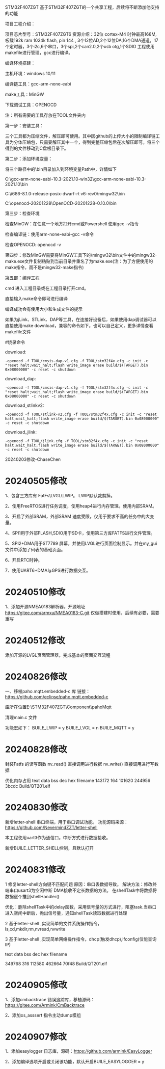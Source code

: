 STM32F407ZGT
基于STM32F407ZGT的一个共享工程，后续将不断添加他支持的功能


项目工程介绍：

项目芯片型号：STM32F407ZGT6
资源介绍：32位 cortex-M4  时钟最高168M, 板载192k ram  1024k flash, pin 144 , 3个12位AD,2个12位DA,16个DMA通道，17个定时器，3个i2c,6个串口，3个spi,2个can2.0,2个usb otg,1个SDIO
工程使用makefile进行管理，gcc进行编译。


编译环境搭建：

主机环境：windows 10/11

编译链工具：gcc-arm-none-eabi

make工具：MinGW

下载调试工具：OPENOCD

注：所有需要的工具存放在TOOL文件夹内

第一步：安装工具：

三个工具都为压缩文件，解压即可使用。其中因github的上传大小的限制编译链工具为分体压缩包，只需要解压其中一个，得到完整压缩包后在次解压即可。将三个得到的文件移动到C盘根目录下。

第二步：添加环境变量：

将三个路径中的\bin目录加入到环境变量Path中，详情如下

C:\gcc-arm-none-eabi-10.3-2021.10-win32\gcc-arm-none-eabi-10.3-2021.10\bin

C:\i686-8.1.0-release-posix-dwarf-rt v6-rev0\mingw32\bin

C:\openocd-20201228\OpenOCD-20201228-0.10.0\bin




第三步：检查环境

检查MinGW：在任意一个地方打开cmd或Powershell 使用gcc -v指令

检查编译链：使用arm-none-eabi-gcc -v命令

检查OPENOCD: openocd -v


第四步：修改MinGW需要将MinGW工具下的\mingw32\bin文件中的mingw32-make.exe文件复制粘贴到当前目录并重名了为make.exe(注：为了方便使用的make指令，而不是mingw32-make指令)


第五部：编译工程

cmd 进入工程目录或在工程目录打开cmd。

直接输入make命令即可进行编译

编译成功会有使用大小和生成文件的提示


如果为jLink、STLink、DAP等工具，在连接好设备后，如果使用dap调试器可以直接使用make download，兼容的命令如下，也可以自己定义，更多详情查看makefile文件

#烧录命令

download:

	-openocd -f TOOL/cmsis-dap-v1.cfg -f TOOL/stm32f4x.cfg -c init -c "reset halt;wait_halt;flash write_image erase build/$(TARGET).bin 0x08000000" -c reset -c shutdown
 
download_dap:

	-openocd -f TOOL/cmsis-dap-v1.cfg -f TOOL/stm32f4x.cfg -c init -c "reset halt;wait_halt;flash write_image erase build/$(TARGET).bin 0x08000000" -c reset -c shutdown
 
download_stlinkv2:

	-openocd -f TOOL/stlink-v2.cfg -f TOOL/stm32f4x.cfg -c init -c "reset halt;wait_halt;flash write_image erase build/$(TARGET).bin 0x08000000" -c reset -c shutdown
 
download_jlink:

	-openocd -f TOOL/jlink.cfg -f TOOL/stm32f4x.cfg -c init -c "reset halt;wait_halt;flash write_image erase build/$(TARGET).bin 0x08000000" -c reset -c shutdown
 

20240203修改-ChaseChen




# 20240505修改

1、包含三方库有 FatFs\LVGL\LWIP。 LWIP默认裁剪掉。

2、使用FreeRTOS进行任务调度，使用heap4进行内存管理。使用内部SRAM。

3、开启了外部SRAM，外部SRAM 速度受限，仅用于要求不高的任务中的大变量。

4、SPI1用于外部FLASH,SDIO用于SD卡，使用第三方库FATFS进行文件管理。

5、SPI2+DMA用于ST7789 屏幕，并使用LVGL进行页面绘制显示。并在my_gui文件中添加了码表的基础页面。

6、开启RTC时钟。

7、使用UART6+DMA与GPS进行数据交互。


# 20240510修改
1、添加开源NMEA0183解析器，开源地址 https://gitee.com/armxu/NMEA0183-C.git  仅做搭建时使用，后续有必要，需要重写

# 20240512修改
添加开源的LVGL页面管理器，完成基本的页面交互流程

# 20240826修改
一、移植paho.mqtt.embedded-c 库
链接：https://github.com/eclipse/paho.mqtt.embedded-c

库所在位置E:\STM32F407ZGT\Component\pahoMqtt

清理main.c 文件

功能宏如下：
BUILE_LWIP = y
BUILE_LVGL = n
BUILE_MQTT = y


# 20240828修改

封装Fatfs 的读写函数
nv_read() 直接调用进行数据
nv_write() 直接调用进行写数据

优化内存占用
   text    data     bss     dec     hex filename
 143172     164  101620  244956   3bcdc Build/QT201.elf


# 20240830修改

新增letter-shell 串口终端，用于串口调试功能。
功能源码来源：https://github.com/NevermindZZT/letter-shell

本工程使用uart3作为通信口，中断方式进行数据接收。

新增BUILE_LETTER_SHELL控制，且默认打开

# 20240831修改

1 修复letter-shell方向键不匹配问题
原因：串口丢数据导致。
解决方法：修改终端串口usart3为空闲中断 DMA接收不定长数据的方法。
在shellTask中将数据将数据逐个推到shellHandler()

优化：删除shellTask中的delay函数，采用信号量的方式进行，阻塞task.当串口进入空闲中断后，抛出信号量，通知shellTask读取数据进行处理


2 基于letter-shell ,实现简单的文件系统操作指令，ls,cd,mkdir,rm,nvread,nvwrite

3 基于letter-shell ,实现简单网络操作指令，dhcp(触发dhcp),ifconfig(仅能查询IP)

   text    data     bss     dec     hex filename

 349768     316  112580  462664   70f48 Build/QT201.elf


 # 20240905修改

 1、添加cmbacktrace 错误追踪库，移植源码：https://gitee.com/Armink/CmBacktrace

 2、添加os_asssert 指令主动dump模组

# 20240907修改

1、添加easylogger 日志库，源码：https://github.com/armink/EasyLogger

2、添加编译选项开启或关闭该功能，默认开启BUILE_EASYLOGGER = y
